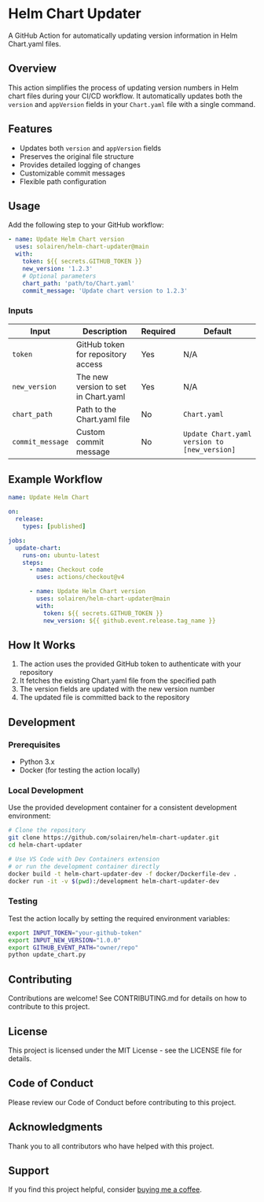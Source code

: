 # Helm Chart Updater

A GitHub Action for automatically updating version information in Helm Chart.yaml files.

## Overview

This action simplifies the process of updating version numbers in Helm chart files during your CI/CD workflow. It automatically updates both the `version` and `appVersion` fields in your `Chart.yaml` file with a single command.

## Features

- Updates both `version` and `appVersion` fields
- Preserves the original file structure
- Provides detailed logging of changes
- Customizable commit messages
- Flexible path configuration

## Usage

Add the following step to your GitHub workflow:

```yaml
- name: Update Helm Chart version
  uses: solairen/helm-chart-updater@main
  with:
    token: ${{ secrets.GITHUB_TOKEN }}
    new_version: '1.2.3'
    # Optional parameters
    chart_path: 'path/to/Chart.yaml'
    commit_message: 'Update chart version to 1.2.3'
```

### Inputs

| Input | Description | Required | Default |
|-------|-------------|----------|---------|
| `token` | GitHub token for repository access | Yes | N/A |
| `new_version` | The new version to set in Chart.yaml | Yes | N/A |
| `chart_path` | Path to the Chart.yaml file | No | `Chart.yaml` |
| `commit_message` | Custom commit message | No | `Update Chart.yaml version to [new_version]` |

## Example Workflow

```yaml
name: Update Helm Chart

on:
  release:
    types: [published]

jobs:
  update-chart:
    runs-on: ubuntu-latest
    steps:
      - name: Checkout code
        uses: actions/checkout@v4

      - name: Update Helm Chart version
        uses: solairen/helm-chart-updater@main
        with:
          token: ${{ secrets.GITHUB_TOKEN }}
          new_version: ${{ github.event.release.tag_name }}
```

## How It Works

1. The action uses the provided GitHub token to authenticate with your repository
2. It fetches the existing Chart.yaml file from the specified path
3. The version fields are updated with the new version number
4. The updated file is committed back to the repository

## Development

### Prerequisites

- Python 3.x
- Docker (for testing the action locally)

### Local Development

Use the provided development container for a consistent development environment:

```bash
# Clone the repository
git clone https://github.com/solairen/helm-chart-updater.git
cd helm-chart-updater

# Use VS Code with Dev Containers extension
# or run the development container directly
docker build -t helm-chart-updater-dev -f docker/Dockerfile-dev .
docker run -it -v $(pwd):/development helm-chart-updater-dev
```

### Testing

Test the action locally by setting the required environment variables:

```bash
export INPUT_TOKEN="your-github-token"
export INPUT_NEW_VERSION="1.0.0"
export GITHUB_EVENT_PATH="owner/repo"
python update_chart.py
```

## Contributing

Contributions are welcome! See CONTRIBUTING.md for details on how to contribute to this project.

## License

This project is licensed under the MIT License - see the LICENSE file for details.

## Code of Conduct

Please review our Code of Conduct before contributing to this project.

## Acknowledgments

Thank you to all contributors who have helped with this project.

## Support

If you find this project helpful, consider [buying me a coffee](https://www.buymeacoffee.com/solairen).